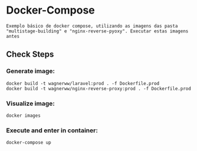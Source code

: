 # Docker-Compose
    Exemplo básico de docker compose, utilizando as imagens das pasta 
    "multistage-building" e "nginx-reverse-pyoxy". Executar estas imagens antes
## Check Steps

### Generate image:
    docker build -t wagnerww/laravel:prod . -f Dockerfile.prod
    docker build -t wagnerww/nginx-reverse-proxy:prod . -f Dockerfile.prod

### Visualize image:
    docker images

### Execute and enter in container:
    docker-compose up
